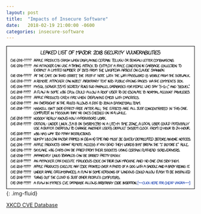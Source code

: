 ```yaml
---
layout: post
title:  "Impacts of Insecure Software"
date:   2018-02-19 21:00:00 -0600
categories: insecure-software
---
```

![XKCD CVE][xkcd]{: .img-fluid}

[XKCD CVE Database](https://xkcd.com/1957/)

[xkcd]: /assets/images/xkcd-cve.png
